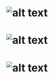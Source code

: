 # ![alt text](https://github.com/Kladmen228/readmes/blob/master/scrin.PNG)
# ![alt text](https://github.com/Kladmen228/readmes/blob/master/loading.png)
# ![alt text](https://github.com/Kladmen228/readmes/blob/master/ban.PNG)
